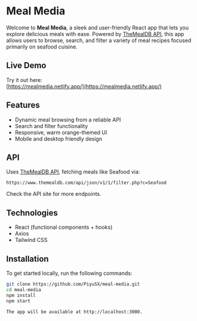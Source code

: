 # Meal Media

Welcome to **Meal Media**, a sleek and user-friendly React app that lets you explore delicious meals with ease. Powered by [TheMealDB API](https://www.themealdb.com/api.php), this app allows users to browse, search, and filter a variety of meal recipes focused primarily on seafood cuisine.

## Live Demo

Try it out here:  
[https://mealmedia.netlify.app/](https://mealmedia.netlify.app/)

## Features

- Dynamic meal browsing from a reliable API  
- Search and filter functionality  
- Responsive, warm orange-themed UI  
- Mobile and desktop friendly design  

## API

Uses [TheMealDB API](https://www.themealdb.com/api.php), fetching meals like Seafood via:

`https://www.themealdb.com/api/json/v1/1/filter.php?c=Seafood`

Check the API site for more endpoints.

## Technologies

- React (functional components + hooks)  
- Axios  
- Tailwind CSS  

## Installation

To get started locally, run the following commands:

```bash
git clone https://github.com/PiyuSX/meal-media.git
cd meal-media
npm install
npm start

The app will be available at http://localhost:3000.


